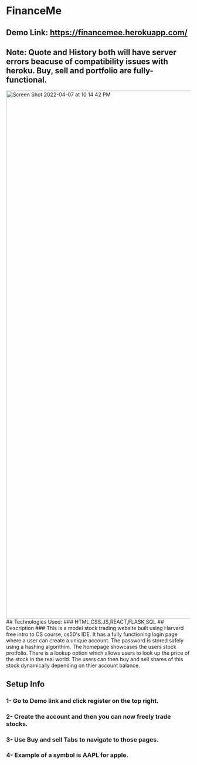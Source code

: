 # FinanceMe
## Demo Link: https://financemee.herokuapp.com/
## Note: Quote and History both will have server errors beacuse of compatibility issues with heroku. Buy, sell and portfolio are fully-functional.
<img width="1440" alt="Screen Shot 2022-04-07 at 10 14 42 PM" src="https://user-images.githubusercontent.com/62463648/162350064-466b0111-e168-43cc-a516-7f48628790ef.png">
## Technologies Used:
### HTML,CSS.JS,REACT,FLASK,SQL
## Description
### This is a model stock trading website built using Harvard free intro to CS course, cs50's IDE. It has a fully functioning login page where a user can create a unique account. The password is stored safely using a hashing algorithim. The homepage showcases the users stock protfolio. There is a lookup option which allows users to look up the price of the stock in the real world. The users can then buy and sell shares of this stock dynamically depending on thier account balance.

## Setup Info
### 1- Go to Demo link and click register on the top right.
### 2- Create the account and then you can now freely trade stocks.
### 3- Use Buy and sell Tabs to navigate to those pages.
### 4- Example of a symbol is AAPL for apple.

